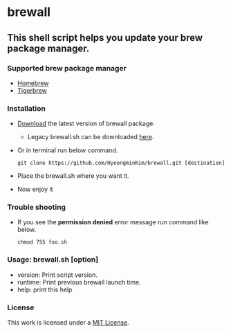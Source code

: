 # brewall
## This shell script helps you update your brew package manager.
### Supported brew package manager
- [Homebrew](https://brew.sh)
- [Tigerbrew](https://github.com/mistydemeo/tigerbrew)
### Installation
- [Download](https://github.com/HyeongminKim/brewall/archive/master.zip) the latest version of brewall package.
    - Legacy brewall.sh can be downloaded [here](https://github.com/HyeongminKim/brewall/releases).
- Or in terminal run below command.

    ```
    git clone https://github.com/HyeongminKim/brewall.git [destination]
    ```
- Place the brewall.sh where you want it.
- Now enjoy it
### Trouble shooting
- If you see the **permission denied** error message run command like below.

    ```
    chmod 755 foo.sh
    ```
### Usage: brewall.sh \[option\]
- version: Print script version. 
- runtime: Print previous brewall launch time. 
- help: print this help
### License
This work is licensed under a [MIT License](https://github.com/HyeongminKim/brewall/blob/master/LICENSE).
